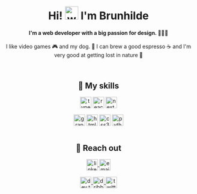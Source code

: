 <div align="center">
  <h1 align="center">
    Hi!
    <img
      alt="waving hand"
      width="35"
      src="https://user-images.githubusercontent.com/31671898/218993520-f832e827-77cb-4a5f-97dc-3613192aa324.gif"
    />
    I'm Brunhilde
  </h1>
  <h4 align="center">I'm a web developer with a big passion for design. 💁🏼‍♀️</h4>
  <p>
    I like video games 🎮 and my dog. 🐶 I can brew a good espresso ☕️ and I'm
    very good at getting lost in nature 🌱
  </p>
</div>

<br />

<div>
  <h2 align="center">🚀 My skills</h2>
  <div align="center">
    <img
      align="center"
      src="https://img.shields.io/badge/Typescript-3178c6?style=for-the-badge&logo=typescript&logoColor=white"
      alt="typescript skill"
      height="30"
    />
    <img
      align="center"
      src="https://img.shields.io/badge/React-61dafb?style=for-the-badge&logo=react&logoColor=black"
      alt="react skill"
      height="30"
    />
    <img
      align="center"
      src="https://img.shields.io/badge/Next.js-FFFFFF?style=for-the-badge&logo=next.js&logoColor=black"
      alt="next.js skill"
      height="30"
    />
  </div>

  <br />

  <div align="center">
    <img
      align="center"
      src="https://img.shields.io/badge/GraphQL-e10098?style=for-the-badge&logo=graphql&logoColor=white"
      alt="graphql skill"
      height="30"
    />
    <img
      align="center"
      src="https://img.shields.io/badge/HTML5-E34F26?style=for-the-badge&logo=html5&logoColor=white"
      alt="html skill"
      height="30"
    />
    <img
      align="center"
      src="https://img.shields.io/badge/CSS3-04AA6D?style=for-the-badge&logo=css3&logoColor=white"
      alt="css3 skill"
      height="30"
    />
    <img
      align="center"
      src="https://img.shields.io/badge/Python-3776AB?style=for-the-badge&logo=python&logoColor=white"
      alt="python skill"
      height="30"
    />
  </div>
</div>

<br />

<div>
  <h2 align="center">🤙 Reach out</h2>
  <div align="center">
    <a href="https://www.linkedin.com/in/brunhilde-vink/" target="blank">
      <img
        align="center"
        src="https://img.shields.io/badge/linkedin-%231DA1F2.svg?style=for-the-badge&logo=linkedin&logoColor=white"
        alt="linkedin profile brunhilde"
        height="30"
      />
    </a>
    <a href="mailto:brunhildevink1995@gmail.com" target="blank">
      <img
        align="center"
        src="https://img.shields.io/badge/gmail-EA4335.svg?style=for-the-badge&logo=gmail&logoColor=white"
        alt="email brunhilde"
        height="30"
      />
    </a>
  </div>
  <br />
  <div align="center">
    <a href="https://dev.to/brunhildevink" target="blank">
      <img
        align="center"
        src="https://img.shields.io/badge/dev.to-0A0A0A?style=for-the-badge&logo=dev.to&logoColor=white"
        alt="dev.to brunhilde"
        height="30"
      />
    </a>
    <a href="https://dribbble.com/Bruunke" target="blank">
      <img
        align="center"
        src="https://img.shields.io/badge/Dribbble-EA4C89?style=for-the-badge&logo=dribbble&logoColor=white"
        alt="dribbble brunhilde"
        height="30"
      />
    </a>
    <a href="https://twitter.com/bruunke" target="blank">
      <img
        align="center"
        src="https://img.shields.io/badge/twitter-1DA1F2.svg?style=for-the-badge&logo=twitter&logoColor=white"
        alt="twitter brunhilde"
        height="30"
      />
    </a>
  </div>
</div>

<br />
